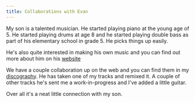 ```yaml
---
title: Collaborations with Evan
---
```


My son is a talented musician.   He started playing piano at the young age of 5.  He started playing drums at age 8 and he started playing double bass as part of his elementary school in grade 5.  He picks things up easily.

He's also quite interested in making his own music and you can find out more about him on his [website](https://ewpratten.com/music)

We have a couple collaboration up on the web and you can find them in my [discography](/Discography).   He has taken one of my tracks and remixed it.  A couple of other tracks he's sent me a work-in-progress and I've added a little guitar.  

Over all it's a neat little connection with my son.

